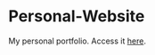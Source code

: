 # Personal-Website

My personal portfolio. Access it <a href="https://adityagoyal1999.github.io/Personal-Website/">here</a>.

